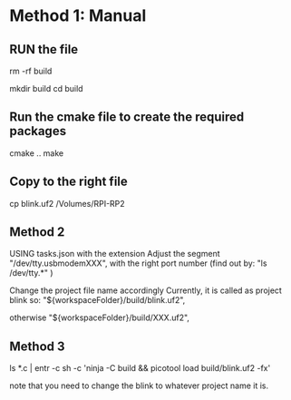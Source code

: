 # Method 1: Manual

## RUN the file

rm -rf build

mkdir build
cd build

## Run the cmake file to create the required packages

cmake ..
make

## Copy to the right file

cp blink.uf2 /Volumes/RPI-RP2

## Method 2

USING tasks.json with the extension
Adjust the segment "/dev/tty.usbmodemXXX", with the right port number (find out  by: "ls /dev/tty.*" )

Change the project file name accordingly
Currently, it is called as project blink so:
"${workspaceFolder}/build/blink.uf2",

otherwise
"${workspaceFolder}/build/XXX.uf2",

## Method 3

ls *.c | entr -c sh -c 'ninja -C build && picotool load build/blink.uf2 -fx'

note that you need to  change the blink to whatever project name it is.
